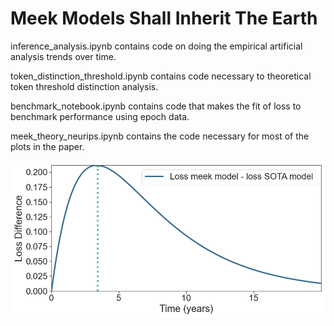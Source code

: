# Meek Models Shall Inherit The Earth

inference_analysis.ipynb contains code on doing the empirical artificial analysis trends over time.

token_distinction_threshold.ipynb contains code necessary to theoretical token threshold distinction analysis.

benchmark_notebook.ipynb contains code that makes the fit of loss to benchmark performance using epoch data.

meek_theory_neurips.ipynb contains the code necessary for most of the plots in the paper.

![Figure Description](overhang.png)
